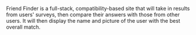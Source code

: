 Friend Finder is a full-stack, compatibility-based site that will take in results from users' surveys, then compare their answers with those from other users. It will then display the name and picture of the user with the best overall match.